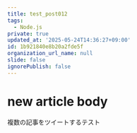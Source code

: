 ```yaml
---
title: test_post012
tags:
  - Node.js
private: true
updated_at: '2025-05-24T14:36:27+09:00'
id: 1b921840e8b20a2fde5f
organization_url_name: null
slide: false
ignorePublish: false
---
```

# new article body
複数の記事をツイートするテスト
